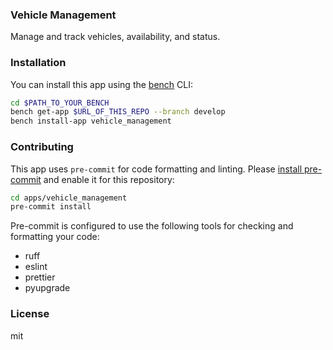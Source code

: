 ### Vehicle Management

Manage and track vehicles, availability, and status.

### Installation

You can install this app using the [bench](https://github.com/frappe/bench) CLI:

```bash
cd $PATH_TO_YOUR_BENCH
bench get-app $URL_OF_THIS_REPO --branch develop
bench install-app vehicle_management
```

### Contributing

This app uses `pre-commit` for code formatting and linting. Please [install pre-commit](https://pre-commit.com/#installation) and enable it for this repository:

```bash
cd apps/vehicle_management
pre-commit install
```

Pre-commit is configured to use the following tools for checking and formatting your code:

- ruff
- eslint
- prettier
- pyupgrade

### License

mit
